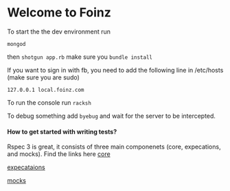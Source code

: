 Welcome to Foinz
=================

To start the the dev environment run 

`mongod`


then ```shotgun app.rb``` make sure you `bundle install`

If you want to sign in with fb, you need to add the following line in /etc/hosts
(make sure you are sudo)

```127.0.0.1 local.foinz.com```


To run the console run ```racksh```

To debug something add ```byebug``` and wait for the server to be intercepted. 

#### How to get started with writing tests? 

Rspec 3 is great, it consists of three main componenets (core, expecations, and mocks). Find the links here
[core](http://www.rubydoc.info/gems/rspec-core/frames)

[expecataions](http://www.rubydoc.info/gems/rspec-expectations/frames)

[mocks](http://www.rubydoc.info/gems/rspec-mocks/frames)
